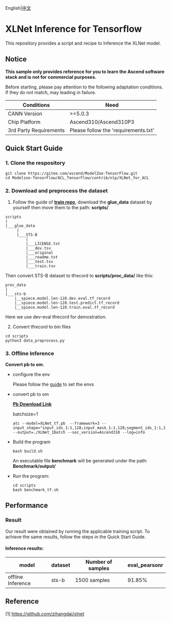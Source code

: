 English|[中文](README.md)

# XLNet Inference for Tensorflow 

This repository provides a script and recipe to Inference the XLNet model.

## Notice
**This sample only provides reference for you to learn the Ascend software stack and is not for commercial purposes.**

Before starting, please pay attention to the following adaptation conditions. If they do not match, may leading in failure.

| Conditions | Need |
| --- | --- |
| CANN Version | >=5.0.3 |
| Chip Platform| Ascend310/Ascend310P3 |
| 3rd Party Requirements| Please follow the 'requirements.txt' |

## Quick Start Guide

### 1. Clone the respository

```shell
git clone https://gitee.com/ascend/ModelZoo-TensorFlow.git
cd Modelzoo-TensorFlow/ACL_TensorFlow/contrib/nlp/XLNet_for_ACL
```

### 2. Download and preprocess the dataset

1. Follow the guide of [**train repo**](https://github.com/zihangdai/xlnet), download the **glue_data** dataset by yourself then move them to the path: **scripts/**
```
scripts
|
|___glue_data
     |
     |___STS-B
         |
         |___LICENSE.txt
         |___dev.tsv
         |___original
         |___readme.txt
         |___test.tsv
         |___train.tsv
```
Then convert STS-B dataset to tfrecord to **scripts/proc_data/** like this:
```
proc_data
|
|___sts-b
    |__spiece.model.len-128.dev.eval.tf_record
    |__spiece.model.len-128.test.predict.tf_record
    |__spiece.model.len-128.train.eval.tf_record
```
Here we use dev-eval tfrecord for demostration.

2. Convert tfrecord to bin files
```
cd scripts
python3 data_preprocess.py
```

### 3. Offline Inference

**Convert pb to om.**

- configure the env

  Please follow the [guide](https://gitee.com/ascend/ModelZoo-TensorFlow/wikis/02.%E7%A6%BB%E7%BA%BF%E6%8E%A8%E7%90%86%E6%A1%88%E4%BE%8B/Ascend%E5%B9%B3%E5%8F%B0%E6%8E%A8%E7%90%86%E7%8E%AF%E5%A2%83%E5%8F%98%E9%87%8F%E8%AE%BE%E7%BD%AE?sort_id=6458719) to set the envs

- convert pb to om
  
  [**Pb Download Link**](https://obs-9be7.obs.cn-east-2.myhuaweicloud.com/003_Atc_Models/modelzoo/Research/nlp/XLNET_tf.pb)

  batchsize=1

  ```
  atc --model=XLNet_tf.pb  --framework=3 --input_shape="input_ids_1:1,128;input_mask_1:1,128;segment_ids_1:1,128" --output=./XLNet_1batch --soc_version=Ascend310 --log=info
  ```

- Build the program

  ```
  bash build.sh
  ```
  An executable file **benchmark** will be generated under the path: **Benchmark/output/**

- Run the program:

  ```
  cd scripts
  bash benchmark_tf.sh
  ```

## Performance

### Result

Our result were obtained by running the applicable training script. To achieve the same results, follow the steps in the Quick Start Guide.

#### Inference results:

|       model       |  dataset   |     Number of samples     |   eval_pearsonr   |
|-------------------|---- |--------------|---------|
| offline Inference |  sts-b   |1500 samples  | 91.85%  |

## Reference
[1] https://github.com/zihangdai/xlnet
